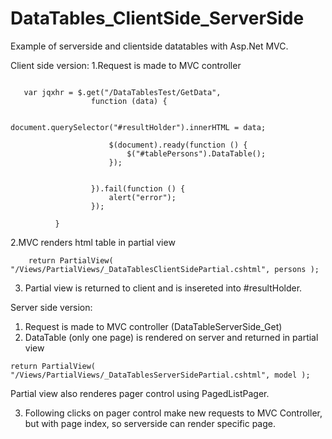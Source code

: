 # DataTables_ClientSide_ServerSide
Example of serverside and clientside datatables with Asp.Net MVC.


Client side version: 
1.Request is made to MVC controller
```

   var jqxhr = $.get("/DataTablesTest/GetData",
                  function (data) {

                      document.querySelector("#resultHolder").innerHTML = data;

                      $(document).ready(function () {
                          $("#tablePersons").DataTable();
                      });


                  }).fail(function () {
                      alert("error");
                  });

          }
```

2.MVC renders html table in partial view
```
    return PartialView( "/Views/PartialViews/_DataTablesClientSidePartial.cshtml", persons );
```
    
3. Partial view is returned to client and is insereted into #resultHolder.



Server side version:

1. Request is made to MVC controller (DataTableServerSide_Get)
2. DataTable (only one page) is rendered on server and returned in partial view
  ```
  return PartialView( "/Views/PartialViews/_DataTablesServerSidePartial.cshtml", model );
  ```
  
  Partial view also renderes pager control using PagedListPager.
  
3. Following clicks on pager control make new requests to MVC Controller, but with page index,
so serverside can render specific page.

  


